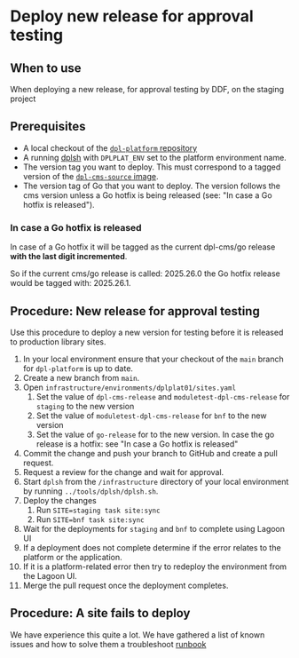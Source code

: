 # Deploy new release for approval testing

## When to use

When deploying a new release, for approval testing by DDF, on the staging project

## Prerequisites

* A local checkout of the [`dpl-platform` repository](https://github.com/danskernesdigitalebibliotek/dpl-platform)
* A running [dplsh](using-dplsh.md) with `DPLPLAT_ENV` set to the platform
  environment name.
* The version tag you want to deploy. This must correspond to a
  tagged version of the [`dpl-cms-source` image](https://github.com/danskernesdigitalebibliotek/dpl-cms/pkgs/container/dpl-cms-source).
* The version tag of Go that you want to deploy. The version follows the cms
version unless a Go hotfix is being released (see: "In case a Go hotfix is released").

### In case a Go hotfix is released

In case of a Go hotfix it will be tagged as the current dpl-cms/go release __with
the last digit incremented__.

So if the current cms/go release is called: 2025.26.0 the Go hotfix release
would be tagged with:  2025.26.1.

## Procedure: New release for approval testing

Use this procedure to deploy a new version for testing before it is released to
production library sites.

1. In your local environment ensure that your checkout of the `main` branch for
   `dpl-platform` is up to date.
2. Create a new branch from `main`.
3. Open `infrastructure/environments/dplplat01/sites.yaml`
   1. Set the value of `dpl-cms-release` and `moduletest-dpl-cms-release` for
      `staging` to the new version
   2. Set the value of `moduletest-dpl-cms-release` for `bnf` to the new version
   3. Set the value of `go-release` for to the new version. In case the go
release is a hotfix: see "In case a Go hotfix is released"
4. Commit the change and push your branch to GitHub and create a pull request.
5. Request a review for the change and wait for approval.
6. Start `dplsh` from the `/infrastructure` directory of your local
   environment by running `../tools/dplsh/dplsh.sh`.
7. Deploy the changes
   1. Run `SITE=staging task site:sync`
   2. Run `SITE=bnf task site:sync`
8. Wait for the deployments for `staging` and `bnf` to complete using Lagoon UI
9. If a deployment does not complete determine if the error relates to the
   platform or the application.
10. If it is a platform-related error then try to redeploy the environment from
    the Lagoon UI.
11. Merge the pull request once the deployment completes.

## Procedure: A site fails to deploy

We have experience this quite a lot. We have gathered a list of known
issues and how to solve them a troubleshoot [runbook](troubleshoot-release-deployment.md)
